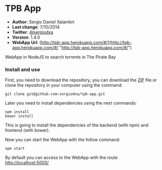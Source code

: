 # TPB App
* **Author**: Sergio Daniel Xalambrí
* **Last change**: 7/10/2014
* **Twitter**: [@sergiodxa](http://twitter.com/sergiodxa "@sergiodxa")
* **Version**: 1.4.0
* **WebApp Url**: [http://tpb-app.herokuapp.com/#/](http://tpb-app.herokuapp.com/#/ "http://tpb-app.herokuapp.com/#/")

WebApp in NodeJS to search torrents in The Pirate Bay

### Install and use

First, you need to download the repository, you can download the [ZIP](https://github.com/sergiodxa/tpb-app/archive/master.zip "ZIP") file or clone the repository in your computer using the command:

```
git clone git@github.com:sergiodxa/tpb-app.git
```

Later you need to install dependencies using the next commands:

```
npm install
bower install
```

This is going to install the dependencies of the backend (with npm) and frontend (with bower).

Now you can start the WebApp with the follow command:

```
npm start
```

By default you can access to the WebApp with the route [http://localhost:5000/](http://localhost:5000/ "http://localhost:5000/")